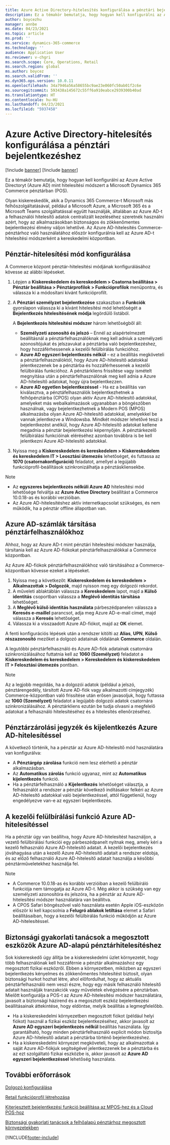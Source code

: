 ```yaml
---
title: Azure Active Directory-hitelesítés konfigurálása a pénztári bejelentkezéshez
description: Ez a témakör bemutatja, hogy hogyan kell konfigurálni az Azure Active Directoryt mint hitelesítési módszert a Microsoft Dynamics 365 Commerce pénztárban.
author: boycezhu
manager: annbe
ms.date: 04/23/2021
ms.topic: article
ms.prod: ''
ms.service: dynamics-365-commerce
ms.technology: ''
audience: Application User
ms.reviewer: v-chgri
ms.search.scope: Core, Operations, Retail
ms.search.region: global
ms.author: boycez
ms.search.validFrom: ''
ms.dyn365.ops.version: 10.0.11
ms.openlocfilehash: 34a7946a56a58655bc9ae23e060fc50ab01f2c6e
ms.sourcegitcommit: 593438a145672c55ff6a910eabce2939300b40ad
ms.translationtype: HT
ms.contentlocale: hu-HU
ms.lasthandoff: 04/23/2021
ms.locfileid: "5937458"
---
```

# <a name="configure-azure-active-directory-authentication-for-pos-sign-in"></a>Azure Active Directory-hitelesítés konfigurálása a pénztári bejelentkezéshez

[!include [banner](includes/banner.md)]
[!include [banner](includes/preview-banner.md)]

Ez a témakör bemutatja, hogy hogyan kell konfigurálni az Azure Active Directoryt (Azure AD) mint hitelesítési módszert a Microsoft Dynamics 365 Commerce pénztárban (POS).

Olyan kiskereskedők, akik a Dynamics 365 Commerce-t Microsoft más felhőszolgáltatásával, például a Microsoft Azure, a Microsoft 365 és a Microsoft Teams szolgáltatással együtt használják, általában az Azure AD-t a felhasználói hitelesítő adatok centralizált kezeléséhez szeretnék használni azért, hogy az alkalmazásokban biztonságos és zökkenőmentes bejelentkezési élmény váljon lehetővé. Az Azure AD-hitelesítés Commerce-pénztárhoz való használatához először konfigurálnia kell az Azure AD-t hitelesítési módszerként a kereskedelmi központban.

## <a name="configure-pos-authentication-method"></a>Pénztár-hitelesítési mód konfigurálása

A Commerce központ pénztár-hitelesítési módjának konfigurálásához kövesse az alábbi lépéseket.
    
1. Lépjen a **Kiskereskedelem és kereskedelem \> Csatorna beállítása \> Pénztár beállítása \> Pénztárprofilok \> Funkcióprofilok** menüpontra, és válassza ki a módosítani kívánt funkcióprofilt.
1. A **Pénztári személyzet bejelentkezése** szakaszban a **Funkciók** gyorslapon válassza ki a kívánt hitelesítési mód lehetőségét a **Bejelentkezés hitelesítésének módja** legördülő listából.

    A **Bejelentkezés hitelesítési módszer** három lehetőségből áll:
    
    - **Személyzeti azonosító és jelszó** – Ennél az alapértelmezett beállításnál a pénztárfelhasználóknak meg kell adniuk a személyzeti azonosítójukat és jelszavukat a pénztárba való bejelentkezéshez, hogy hozzáférhessenek a kezelői felülbírálás funkcióhoz.
    - **Azure AD egyszeri bejelentkezés nélkül** – ez a beállítás megköveteli a pénztárfelhasználóktól, hogy Azure AD-hitelesítő adatokkal jelentkezzenek be a pénztárba és hozzáférhessenek a kezelői felülbírálás funkcióhoz. A pénztárkliens frissítése vagy ismételt megnyitása után a pénztárfelhasználónak meg kell adnia a Azure AD-hitelesítő adatokat, hogy újra bejelentkezzen.
    - **Azure AD egyetlen bejelentkezéssel** - Ha ez a beállítás van kiválasztva, a pénztáfelhasználók bejelentkezhetnek a felhőpénztárba (CPOS) olyan aktív Azure AD-hitelesítő adatokkal, amelyeket más webalkalmazások ugyanabban a böngészőben használnak, vagy bejelentkezhetnek a Modern POS (MPOS) alkalmazásba olyan Azure AD-hitelesítő adatokkal, amelyekkel be vannak jelentkezve a Windowsba. Mindkét módszer lehetővé teszi a bejelentkezést anélkül, hogy Azure AD-hitelesítő adatokat kellene megadnia a pénztár bejelentkezési képernyőjén. A pénztárkezelő felülbírálási funkcióinak eléréséhez azonban továbbra is be kell jelentkezni Azure AD-hitelesítő adatokkal.

1. Nyissa meg a **Kiskereskedelem és kereskedelem > Kiskereskedelem és kereskedelem IT > Leosztási ütemezés** lehetőséget, és futtassa az **1070 (csatornakonfiguráció)** feladatot, amellyel a legújabb funkcióprofil-beállítások szinkronizálhatja a pénztáskliensekbe.

> [!NOTE]
> - Az **egyszeres bejelentkezés nélküli Azure AD** hitelesítési mód lehetősége felváltja az **Azure Active Directory** beállítást a Commerce 10.0.18-as és korábbi verzióiban.
> - Az Azure AD-hitelesítéshez aktív internetkapcsolat szükséges, és nem működik, ha a pénztár offline állapotban van.

## <a name="associate-azure-ad-accounts-with-pos-users"></a>Azure AD-számlák társítása pénztárfelhasználókhoz

Ahhoz, hogy az Azure AD-t mint pénztári hitelesítési módszer használja, társítania kell az Azure AD-fiókokat pénztárfelhasználókkal a Commerce központban. 

Az Azure AD-fiókok pénztárfelhasználókhoz való társításához a Commerce-központban kövesse ezeket a lépéseket.
    
1. Nyissa meg a következőt: **Kiskereskedelem és kereskedelem > Alkalmazottak > Dolgozók**, majd nyisson meg egy dolgozói rekordot.
1. A műveleti ablaktáblán válassza a **Kereskedelem** lapot, majd a **Külső identitás** csoportban válassza a **Meglévő identitás társítása** lehetőséget. 
1. A **Meglévő külső identitás használata** párbeszédpanelen válassza a **Keresés e-maillel** parancsot, adja meg Azure AD-e-mail címet, majd válassza a **Keresés** lehetőséget.
1. Válassza ki a visszaadott Azure AD-fiókot, majd az **OK** elemet.

A fenti konfigurációs lépések után a rendszer kitölti az **Alias**, **UPN**, **Külső részazonosító** mezőket a dolgozó adatainak oldalának **Commerce** oldalán.

A legutóbbi pénztárfelhasználó és Azure AD-fiók adatainak csatornára szinkronizálásához futtatnia kell az **1060 (Személyzet)** feladatot a **Kiskereskedelem és kereskedelem > Kereskedelem és kiskereskedelem IT > Felosztási ütemezés** pontban.

> [!NOTE]
> Az a legjobb megoldás, ha a dolgozói adatok (például a jelszó, pénztárengedély, társított Azure AD-fiók vagy alkalmazotti címjegyzék) Commerce-központban való frissítése után erősen javasoljuk, hogy futtassa az **1060 (Személyzet)** feladatot a legújabb dolgozói adatok csatornára szinkronizálásához. A pénztárkliens ezután be tudja olvasni a megfelelő adatokat a felhasználó hitelesítéséhez és a hitelesítés ellenőrzéséhez.

## <a name="pos-lock-register-and-sign-out-with-azure-ad-authentication"></a>Pénztárzárolási jegyzék és kijelentkezés Azure AD-hitelesítéssel

A következő történik, ha a pénztár az Azure AD-hitelesítő mód használatára van konfigurálva:

- A **Pénztárgép zárolása** funkció nem lesz elérhető a pénztár alkalmazásban. 
- Az **Automatikus zárolás** funkció ugyanaz, mint az **Automatikus kijelentkezés** funkció.
- Ha a pénztárfelhasználó a **Kijelentkezés** lehetőséget választja, a felhasználót a rendszer a pénztár következő indításakor felkéri az Azure AD-hitelesítő adatokkal való bejelentkezéssel, attól függetlenül, hogy engedélyezve van-e az egyszeri bejelentkezés.

## <a name="manager-override-functionality-with-azure-ad-authentication"></a>A kezelői felülbírálási funkció Azure AD-hitelesítéssel

Ha a pénztár úgy van beállítva, hogy Azure AD-hitelesítést használjon, a vezető felülbírálási funkciói egy párbeszédpanelt nyitnak meg, amely kéri a kezelő felhasználó Azure AD-hitelesítő adatait. A kezelői bejelentkezés jóváhagyása után a kezelő Azure AD-hitelesítő adatait a rendszer eldobja, és az előző felhasználó Azure AD-hitelesítő adatait használja a későbbi pénztárműveletekhez használja fel.

> [!NOTE]
> - A Commerce 10.0.18-as és korábbi verzióiban a kezelő felülbíráló funkciója nem támogatja az Azure AD-t. Még akkor is szükség van egy személyzeti azonosítóra és jelszóra, ha a pénztár az Azure AD-hitelesítési módszer használatára van beállítva.
> - A CPOS Safari böngészővel való használata esetén Apple iOS-eszközön először ki kell kapcsolnia a **Felugró ablakok letiltása** elemet a Safari beállításaiban, hogy a kezelői felülbírálás funkció működjön az Azure AD-hitelesítéssel. 

## <a name="security-best-practices-for-azure-ad-based-pos-authentication-on-shared-devices"></a>Biztonsági gyakorlati tanácsok a megosztott eszközök Azure AD-alapú pénztárhitelesítéshez

Sok kiskereskedő úgy állítja be a kiskereskedelmi üzlet környezetét, hogy több felhasználónak kell hozzáférnie a pénztár alkalmazáshoz egy megosztott fizikai eszközről. Ebben a környezetben, miközben az egyszeri bejelentkezés kényelmes és zökkenőmentes hitelesítést biztosít, olyan biztonsági hurkot hozhat létre, ahol előfordulhat, hogy az aktuális pénztárfelhasználó nem veszi észre, hogy egy másik felhasználó hitelesítő adatait használják tranzakciók vagy műveletek elvégzésére a pénztárban. Mielőtt konfigurálja a POS-t az Azure AD-hitelesítési módszer használatára, javasolt a biztonsági házirend és a megosztott eszköz bejelentkezési beállításainak áttekintése, hogy eldöntse, melyik beállítás a legmegfelelőbb.

- Ha a kiskereskedelmi környezetben megosztott fiókot (például helyi fiókot) használ a fizikai eszköz bejelentkezéséhez, akkor javasolt az **Azure AD egyszeri bejelentkezés nélkül** beállítás használata. Így garantálható, hogy minden pénztárfelhasználó explicit módon biztosítja Azure AD-hitelesítő adatait a pénztárba történő bejelentkezéshez.
- Ha a kiskereskedelmi környezet megköveteli, hogy az alkalmazottak a saját Azure AD-fiókjuk segítségével jelentkezzenek be a pénztárba és az ezt szolgáltató fizikai eszközbe is, akkor javasolt az **Azure AD egyszeri bejelentkezéssel** lehetőség használata.

## <a name="additional-resources"></a>További erőforrások

[ Dolgozó konfigurálása](tasks/worker.md)

[Retail funkcióprofil létrehozása](retail-functionality-profile.md)


[Kiterjesztett bejelentkezési funkció beállítása az MPOS-hez és a Cloud POS-hoz](extended-logon.md)

[Biztonsági gyakorlati tanácsok a felhőalapú pénztárhoz megosztott környezetekben](dev-itpro/secure-retail-cloud-pos.md)



[!INCLUDE[footer-include](../includes/footer-banner.md)]
